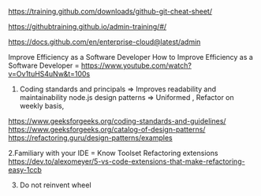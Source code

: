 
https://training.github.com/downloads/github-git-cheat-sheet/

https://githubtraining.github.io/admin-training/#/

https://docs.github.com/en/enterprise-cloud@latest/admin

Improve Efficiency as a Software Developer
How to Improve Efficiency as a Software Developer = https://www.youtube.com/watch?v=Ov1tuHS4uNw&t=100s

1. Coding standards and principals => Improves readability and maintainability
node.js design patterns => Uniformed , Refactor on weekly basis,

https://www.geeksforgeeks.org/coding-standards-and-guidelines/
https://www.geeksforgeeks.org/catalog-of-design-patterns/
https://refactoring.guru/design-patterns/examples

2.Familiary with your IDE  = Know Toolset 
Refactoring extensions
https://dev.to/alexomeyer/5-vs-code-extensions-that-make-refactoring-easy-1ccb

3. Do not reinvent wheel